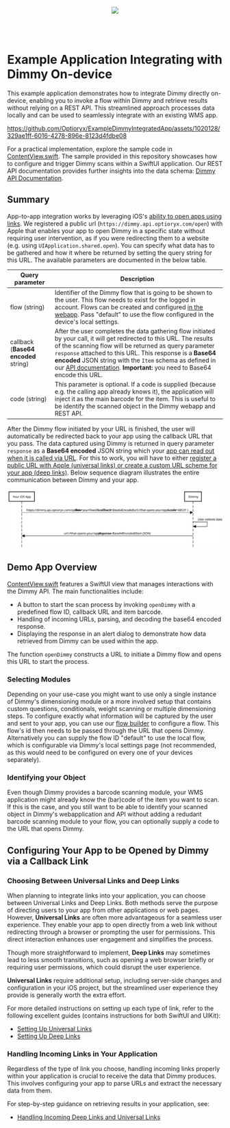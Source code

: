 <br/><br/><p align="center">
  <img src="https://lirp.cdn-website.com/c10be9aa/dms3rep/multi/opt/Optiorix+full+transparant+background+-+blue-c6d680b3-1920w.png" width="250"/>
</p><br/><br/>


Example Application Integrating with Dimmy On-device
====================================================
This example application demonstrates how to integrate Dimmy directly on-device, enabling you to invoke a flow within Dimmy and retrieve results without relying on a REST API. This streamlined approach processes data locally and can be used to seamlessly integrate with an existing WMS app.

https://github.com/Optioryx/ExampleDimmyIntegratedApp/assets/1020128/329ae1ff-6016-4278-896e-8123d4fdbe08

For a practical implementation, explore the sample code in [ContentView.swift](https://github.com/Optioryx/ExampleDimmyIntegratedApp/blob/main/TestAppLinks/ContentView.swift). The sample provided in this repository showcases how to configure and trigger Dimmy scans within a SwiftUI application. Our REST API documentation provides further insights into the data schema: [Dimmy API Documentation](https://docs.optioryx.com/docs/dimmy-api/latest/get-items-items-get).

Summary
--------------------------
App-to-app integration works by leveraging iOS's [ability to open apps using links](https://developer.apple.com/documentation/xcode/allowing-apps-and-websites-to-link-to-your-content). We registered a public url (`https://dimmy.api.optioryx.com/open`) with Apple that enables your app to open Dimmy in a specific state without requiring user intervention, as if you were redirecting them to a website (e.g. using `UIApplication.shared.open`). You can specify what data has to be gathered and how it where be returned by setting the query string for this URL. The available parameters are documented in the below table.


| Query parameter                         | Description                                                                                                                                                                                                                                                                                                                                                                                                                                               |
| --------------------------------------- | --------------------------------------------------------------------------------------------------------------------------------------------------------------------------------------------------------------------------------------------------------------------------------------------------------------------------------------------------------------------------------------------------------------------------------------------------------- |
| flow (string)                         | Identifier of the Dimmy flow that is going to be shown to the user. This flow needs to exist for the logged in account. Flows can be created and configured [in the webapp](https://dimmy.app.optioryx.com/flow-builder). Pass "default" to use the flow configured in the device's local settings.                                                                                                                                                |
| callback (**Base64 encoded** string) | After the user completes the data gathering flow initiated by your call, it will get redirected to this URL. The results of the scanning flow will be returned as query parameter `response` attached to this URL. This response is a **Base64 encoded** JSON string with the `Item` schema as defined in our [API documentation](https://docs.optioryx.com/docs/dimmy-api/latest/get-items-items-get). **Important:** you need to Base64 encode this URL. |
| code (string)                           | This parameter is optional. If a code is supplied (because e.g. the calling app already knows it), the application will inject it as the main barcode for the item. This is useful to be identify the scanned object in the Dimmy webapp and REST API.                                                         

After the Dimmy flow initiated by your URL is finished, the user will automatically be redirected back to your app using the callback URL that you pass. The data captured using Dimmy is returned in query parameter `response` as a **Base64 encoded** JSON string which your [app can read out when it is called via URL](https://www.avanderlee.com/swiftui/deeplink-url-handling/#handling-incoming-deeplinks). For this to work, you will have to either [register a public URL with Apple (universal links) or create a custom URL scheme for your app (deep links)](#choosing-between-universal-links-and-deep-links). Below sequence diagram illustrates the entire communication between Dimmy and your app.

![Sequence diagram](img/sequence.svg)

Demo App Overview
--------------------------

[ContentView.swift](https://github.com/Optioryx/ExampleDimmyIntegratedApp/blob/main/TestAppLinks/ContentView.swift) features a SwiftUI view that manages interactions with the Dimmy API. The main functionalities include:

*   A button to start the scan process by invoking `openDimmy` with a predefined flow ID, callback URL and item barcode.
*   Handling of incoming URLs, parsing, and decoding the base64 encoded response.
*   Displaying the response in an alert dialog to demonstrate how data retrieved from Dimmy can be used within the app.

The function `openDimmy` constructs a URL to initiate a Dimmy flow and opens this URL to start the process.

### Selecting Modules
Depending on your use-case you might want to use only a single instance of Dimmy's dimensioning module or a more involved setup that contains custom questions, conditionals, weight scanning or multiple dimensioning steps. To configure exactly what information will be captured by the user and sent to your app, you can use our [flow builder](https://dimmy.app.optioryx.com/flow-builder) to configure a flow. This flow's id then needs to be passed through the URL that opens Dimmy. Alternatively you can supply the flow ID "default" to use the local flow, which is configurable via Dimmy's local settings page (not recommended, as this would need to be configured on every one of your devices separately).

### Identifying your Object
Even though Dimmy provides a barcode scanning module, your WMS application might already know the (bar)code of the item you want to scan. If this is the case, and you still want to be able to identify your scanned object in Dimmy's webapplication and API without adding a redudant barcode scanning module to your flow, you can optionally supply a code to the URL that opens Dimmy. 


Configuring Your App to be Opened by Dimmy via a Callback Link
--------------------------------------------

### Choosing Between Universal Links and Deep Links

When planning to integrate links into your application, you can choose between Universal Links and Deep Links. Both methods serve the purpose of directing users to your app from other applications or web pages. However, **Universal Links** are often more advantageous for a seamless user experience. They enable your app to open directly from a web link without redirecting through a browser or prompting the user for permissions. This direct interaction enhances user engagement and simplifies the process.

Though more straightforward to implement, **Deep Links** may sometimes lead to less smooth transitions, such as opening a web browser briefly or requiring user permissions, which could disrupt the user experience.

**Universal Links** require additional setup, including server-side changes and configuration in your iOS project, but the streamlined user experience they provide is generally worth the extra effort.

For more detailed instructions on setting up each type of link, refer to the following excellent guides (contains instructions for both SwiftUI and UIKit):

*   [Setting Up Universal Links](https://www.avanderlee.com/swiftui/universal-links-ios/)
*   [Setting Up Deep Links](https://www.avanderlee.com/swiftui/deeplink-url-handling/)

### Handling Incoming Links in Your Application

Regardless of the type of link you choose, handling incoming links properly within your application is crucial to receive the data that Dimmy produces. This involves configuring your app to parse URLs and extract the necessary data from them.

For step-by-step guidance on retrieving results in your application, see:

*   [Handling Incoming Deep Links and Universal Links](https://www.avanderlee.com/swiftui/deeplink-url-handling/#handling-incoming-deeplinks)
